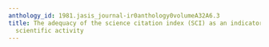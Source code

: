 ```yaml
---
anthology_id: 1981.jasis_journal-ir0anthology0volumeA32A6.3
title: The adequacy of the science citation index (SCI) as an indicator of international
  scientific activity
---
```

